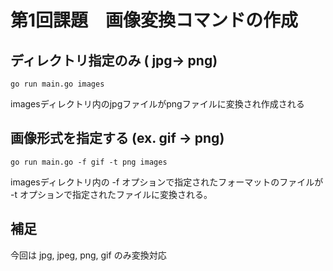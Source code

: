 # 第1回課題　画像変換コマンドの作成

## ディレクトリ指定のみ  ( jpg→ png)

```
go run main.go images
```
imagesディレクトリ内のjpgファイルがpngファイルに変換され作成される

## 画像形式を指定する (ex. gif → png)

```
go run main.go -f gif -t png images
```
imagesディレクトリ内の -f オプションで指定されたフォーマットのファイルが -t オプションで指定されたファイルに変換される。

## 補足
今回は jpg, jpeg, png, gif のみ変換対応
